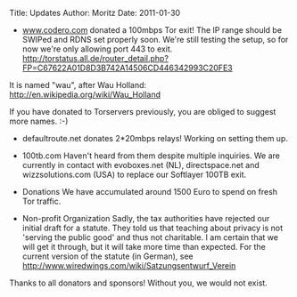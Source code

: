 Title:  Updates
Author: Moritz 
Date: 2011-01-30


* www.codero.com donated a 100mbps Tor exit!
The IP range should be SWIPed and RDNS set properly soon. We're still
testing the setup, so for now we're only allowing port 443 to exit.
<http://torstatus.all.de/router_detail.php?FP=C67622A01D8D3B742A14506CD446342993C20FE3>

It is named "wau", after Wau Holland:
<http://en.wikipedia.org/wiki/Wau_Holland>

If you have donated to Torservers previously, you are obliged to suggest
more names. :-)

* defaultroute.net donates 2*20mbps relays!
Working on setting them up.

* 100tb.com
Haven't heard from them despite multiple inquiries. We are currently in
contact with evoboxes.net (NL), directspace.net and wizzsolutions.com
(USA) to replace our Softlayer 100TB exit.

* Donations
We have accumulated around 1500 Euro to spend on fresh Tor traffic.

* Non-profit Organization
Sadly, the tax authorities have rejected our initial draft for a
statute. They told us that teaching about privacy is not 'serving the
public good' and thus not charitable. I am certain that we will get it
through, but it will take more time than expected.
For the current version of the statute (in German), see
<http://www.wiredwings.com/wiki/Satzungsentwurf_Verein>

Thanks to all donators and sponsors! Without you, we would not exist.
